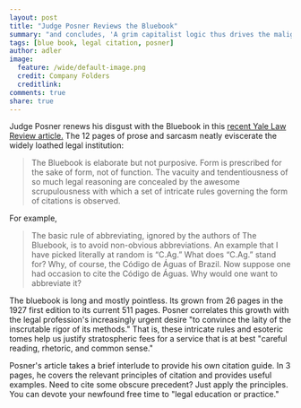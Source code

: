 ```yaml
---
layout: post
title: "Judge Posner Reviews the Bluebook"
summary: "and concludes, 'A grim capitalist logic thus drives the malignant growth of The Bluebook.' "
tags: [blue book, legal citation, posner]
author: adler
image:
  feature: /wide/default-image.png
  credit: Company Folders
  creditlink: 
comments: true
share: true
---
```


Judge Posner renews his disgust with the Bluebook in this <a title="Bluebook Blues" href="http://www.yalelawjournal.org/review/the-bluebook-blues">recent Yale Law Review article.</a> The 12 pages of prose and sarcasm neatly eviscerate the widely loathed legal institution:

<blockquote>The Bluebook is elaborate but not purposive. Form is prescribed for the sake of form, not of function. The vacuity and tendentiousness of so much legal reasoning are concealed by the awesome scrupulousness with which a set of intricate rules governing the form of citations is observed.</blockquote>

For example,

<blockquote>The basic rule of abbreviating, ignored by the authors of The Bluebook, is to avoid non-obvious abbreviations. An example that I have picked literally at random is “C.Ag.” What does “C.Ag.” stand for? Why, of course, the Código de Águas of Brazil. Now suppose one had occasion to cite the Código de Águas. Why would one want to abbreviate it?</blockquote>

The bluebook is long and mostly pointless. Its grown from 26 pages in the 1927 first edition to its current 511 pages. Posner correlates this growth with the legal profession's increasingly urgent desire "to convince the laity of the inscrutable rigor of its methods." That is, these intricate rules and esoteric tomes help us justify stratospheric fees for a service that is at best "careful reading, rhetoric, and common sense."

Posner's article takes a brief interlude to provide his own citation guide. In 3 pages, he covers the relevant principles of citation and provides useful examples. Need to cite some obscure precedent? Just apply the principles. You can devote your newfound free time to "legal education or practice."